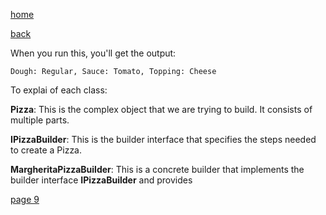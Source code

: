 [home](./page01.md)

[back](./page07.md)

When you run this, you'll get the output:

```
Dough: Regular, Sauce: Tomato, Topping: Cheese
```
 To explai of each class:

**Pizza**: This is the complex object that we are trying to build. It consists of multiple parts.

**IPizzaBuilder**: This is the builder interface that specifies the steps needed to create a Pizza.

**MargheritaPizzaBuilder**: This is a concrete builder that implements the builder interface **IPizzaBuilder** and provides


[page 9](./page09.md)
